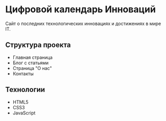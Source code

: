 # Цифровой календарь Инноваций

Сайт о последних технологических инновациях и достижениях в мире IT.

## Структура проекта
- Главная страница
- Блог с статьями
- Страница "О нас"
- Контакты

## Технологии
- HTML5
- CSS3
- JavaScript